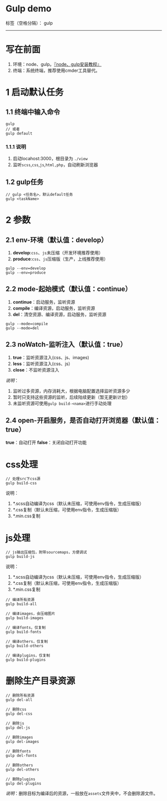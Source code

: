 

# Gulp demo

标签（空格分隔）： gulp

---


# 写在前面
1. 环境：node、gulp。[『node、gulp安装教程』](http://blog.csdn.net/qq_23215957/article/details/51050460 "如有问题请联系842337932@qq.com")
2. 终端：系统终端，推荐使用cmder工具替代。


# 1 启动默认任务

## 1.1 终端中输入命令
```
gulp
// 或者
gulp default
```
### 1.1.1 说明
1. 启动locahost:3000，根目录为 `./view`
2. 监听`scss`,`css`,`js`,`html,php`，自动刷新浏览器

## 1.2 gulp任务
```
// gulp <任务名>，默认default任务
gulp <taskName>
```

# 2 参数

## 2.1 env-环境（默认值：develop）
1. **develop**:`css`、`js`未压缩（开发环境推荐使用）		
2. **produce**:`css`、`js`压缩版（生产，上线推荐使用）
```
gulp --env=develop
gulp --env=produce
```

## 2.2 mode-起始模式（默认值：continue）
1. **continue**：启动服务，监听资源
2. **compile**：编译资源，启动服务，监听资源
3. **del**：清空资源、编译资源，启动服务，监听资源
```
gulp --mode=compile
gulp --mode=del
```

## 2.3 noWatch-监听注入（默认值：true）
1. **true**：监听资源注入(css、js、images)
2. **less**：监听资源注入(css、js）
3. **close**：不监听资源注入

*说明*：
1. 监听过多资源，内存消耗大，根据电脑配置选择监听资源多少
2. 暂时只支持这些资源的监听，后续陆续更新（暂无更新计划）
3. 未监听资源可使用`gulp build-<nama>`进行手动处理

## 2.4 open-开启服务，是否自动打开浏览器（默认值：true）
**true**：自动打开
**false**：关闭自动打开功能


# css处理
```
// 处理src下css源
gulp build-css
```
说明：
1. *.scss自动编译为css（默认未压缩，可使用env指令，生成压缩版）
2. *.css复制（默认未压缩，可使用env指令，生成压缩版）
3. *.min.css复制


# js处理
```
// js输出压缩包，附带sourcemaps，方便调试
gulp build-js
```
说明：
1. *.scss自动编译为css（默认未压缩，可使用env指令，生成压缩版）
2. *.css复制（默认未压缩，可使用env指令，生成压缩版）
3. *.min.css复制

```
// 编译所有资源
gulp build-all

// 编译images，会压缩图片
gulp build-images

// 编译fonts，仅复制
gulp build-fonts

// 编译others，仅复制
gulp build-others

// 编译plugins，仅复制
gulp build-plugins
```

# 删除生产目录资源
```
// 删除所有资源
gulp del-all

// 删除css
gulp del-css

// 删除js
gulp del-js

// 删除images
gulp del-images

// 删除fonts
gulp del-fonts

// 删除others
gulp del-others

// 删除plugins
gulp del-plugins
```
*说明*：删除目标为编译后的资源，一般放在`assets`文件夹中，不会删除源文件。
